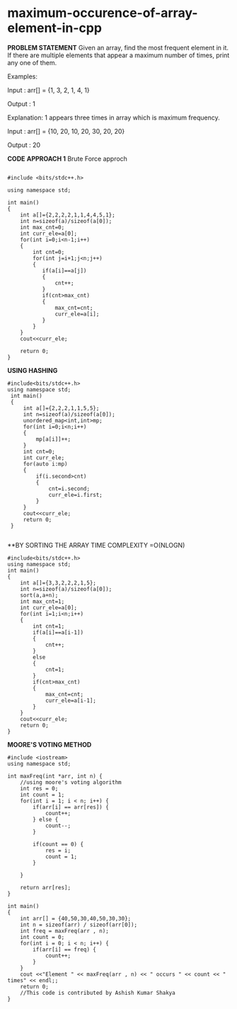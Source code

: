# maximum-occurence-of-array-element-in-cpp

**PROBLEM STATEMENT**
Given an array, find the most frequent element in it. If there are multiple elements that appear a maximum number of times, print any one of them.

Examples: 

Input : arr[] = {1, 3, 2, 1, 4, 1}

Output : 1

Explanation: 1 appears three times in array which is maximum frequency.

Input : arr[] = {10, 20, 10, 20, 30, 20, 20}

Output : 20

**CODE**
**APPROACH 1**
Brute Force approch
```

#include <bits/stdc++.h>

using namespace std;

int main()
{
    int a[]={2,2,2,2,1,1,4,4,5,1};
    int n=sizeof(a)/sizeof(a[0]);
    int max_cnt=0;
    int curr_ele=a[0];
    for(int i=0;i<n-1;i++)
    {
        int cnt=0;
        for(int j=i+1;j<n;j++)
        {
           if(a[i]==a[j])
           {
               cnt++;
           }
           if(cnt>max_cnt)
           {
               max_cnt=cnt;
               curr_ele=a[i];
           }
        }
    }
    cout<<curr_ele;

    return 0;
}

```
**USING HASHING**
```
#include<bits/stdc++.h>
using namespace std;
 int main()
 {
     int a[]={2,2,2,1,1,5,5};
     int n=sizeof(a)/sizeof(a[0]);
     unordered_map<int,int>mp;
     for(int i=0;i<n;i++)
     {
         mp[a[i]]++;
     }
     int cnt=0;
     int curr_ele;
     for(auto i:mp)
     {
         if(i.second>cnt)
         {
             cnt=i.second;
             curr_ele=i.first;
         }
     }
     cout<<curr_ele;
     return 0;
 }
 
 ```
 **BY SORTING THE ARRAY
 TIME COMPLEXITY =O(NLOGN)
 
 ```
 #include<bits/stdc++.h>
using namespace std;
 int main()
 {
     int a[]={3,3,2,2,2,1,5};
     int n=sizeof(a)/sizeof(a[0]);
     sort(a,a+n);
     int max_cnt=1;
     int curr_ele=a[0];
     for(int i=1;i<n;i++)
     {
         int cnt=1;
         if(a[i]==a[i-1])
         {
             cnt++;
         }
         else
         {
             cnt=1;
         }
         if(cnt>max_cnt)
         {
             max_cnt=cnt;
             curr_ele=a[i-1];
         }
     }
     cout<<curr_ele;
     return 0;
 }

```

**MOORE'S VOTING METHOD**
```
#include <iostream>
using namespace std;

int maxFreq(int *arr, int n) {
	//using moore's voting algorithm
	int res = 0;
	int count = 1;
	for(int i = 1; i < n; i++) {
		if(arr[i] == arr[res]) {
			count++;
		} else {
			count--;
		}
		
		if(count == 0) {
			res = i;
			count = 1;
		}
		
	}
	
	return arr[res];
}

int main()
{
	int arr[] = {40,50,30,40,50,30,30};
	int n = sizeof(arr) / sizeof(arr[0]);
	int freq = maxFreq(arr , n);
	int count = 0;
	for(int i = 0; i < n; i++) {
		if(arr[i] == freq) {
			count++;
		}
	}
	cout <<"Element " << maxFreq(arr , n) << " occurs " << count << " times" << endl;;
	return 0;
	//This code is contributed by Ashish Kumar Shakya
}

